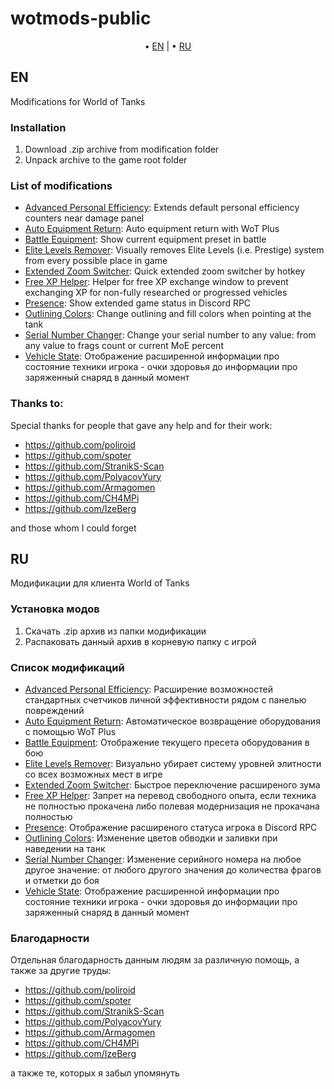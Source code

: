 # wotmods-public

<p align="center">
	&bull; <a href="#en">EN</a> | &bull; <a href="#ru">RU</a> 
</p>

## EN
Modifications for World of Tanks

### Installation

1. Download .zip archive from modification folder
2. Unpack archive to the game root folder

### List of modifications

- [Advanced Personal Efficiency](./advancedpersonalefficiency/): Extends default personal efficiency counters near damage panel
- [Auto Equipment Return](./autoequipmentreturn/): Auto equipment return with WoT Plus
- [Battle Equipment](./battleEquipment/): Show current equipment preset in battle
- [Elite Levels Remover](./elitelevelsremover/): Visually removes Elite Levels (i.e. Prestige) system from every possible place in game
- [Extended Zoom Switcher](./extendedzoomswitcher/): Quick extended zoom switcher by hotkey
- [Free XP Helper](./freexphelper/): Helper for free XP exchange window to prevent exchanging XP for non-fully researched or progressed vehicles
- [Presence](./presence/): Show extended game status in Discord RPC
- [Outlining Colors](./outliningcolors/): Change outlining and fill colors when pointing at the tank
- [Serial Number Changer](./serialnumberchanger/): Change your serial number to any value: from any value to frags count or current MoE percent
- [Vehicle State](./vehiclestate/): Отображение расширенной информации про состояние техники игрока - очки здоровья до информации про заряженный снаряд в данный момент

### Thanks to:

Special thanks for people that gave any help and for their work:

- https://github.com/poliroid
- https://github.com/spoter
- https://github.com/StranikS-Scan
- https://github.com/PolyacovYury
- https://github.com/Armagomen
- https://github.com/CH4MPi
- https://github.com/IzeBerg

and those whom I could forget

## RU
Модификации для клиента World of Tanks

### Установка модов

1. Скачать .zip архив из папки модификации
2. Распаковать данный архив в корневую папку с игрой

### Список модификаций

- [Advanced Personal Efficiency](./advancedpersonalefficiency/): Расширение возможностей стандартных счетчиков личной эффективности рядом с панелью повреждений
- [Auto Equipment Return](./autoequipmentreturn/): Автоматическое возвращение оборудования с помощью WoT Plus
- [Battle Equipment](./battleequipment/): Отображение текущего пресета оборудования в бою
- [Elite Levels Remover](./elitelevelsremover/): Визуально убирает систему уровней элитности со всех возможных мест в игре
- [Extended Zoom Switcher](./extendedzoomswitcher/): Быстрое переключение расширеного зума
- [Free XP Helper](./freexphelper/): Запрет на перевод свободного опыта, если техника не полностью прокачена либо полевая модернизация не прокачана полностью
- [Presence](./presence/): Отображение расширеного статуса игрока в Discord RPC
- [Outlining Colors](./outliningcolors/): Изменение цветов обводки и заливки при наведении на танк
- [Serial Number Changer](./serialnumberchanger/): Изменение серийного номера на любое другое значение: от любого другого значения до количества фрагов и отметки до боя
- [Vehicle State](./vehiclestate/): Отображение расширенной информации про состояние техники игрока - очки здоровья до информации про заряженный снаряд в данный момент

### Благодарности

Отдельная благодарность данным людям за различную помощь, а также за другие труды:

- https://github.com/poliroid
- https://github.com/spoter
- https://github.com/StranikS-Scan
- https://github.com/PolyacovYury
- https://github.com/Armagomen
- https://github.com/CH4MPi
- https://github.com/IzeBerg

а также те, которых я забыл упомянуть